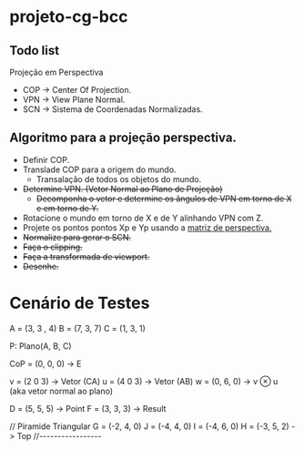 # projeto-cg-bcc

## Todo list

Projeção em Perspectiva

- COP -> Center Of Projection.
- VPN -> View Plane Normal.
- SCN -> Sistema de Coordenadas Normalizadas.

## Algoritmo para a projeção perspectiva.

- Definir COP.
- Translade COP para a origem do mundo.
  - Transalação de todos os objetos do mundo.
- ~~Determine VPN. (Vetor Normal ao Plano de Projeção)~~
  - ~~Decomponha o vetor e determine os ângulos de VPN em torno de X e em torno de Y.~~
- Rotacione o mundo em torno de X e de Y alinhando VPN com Z.
- Projete os pontos pontos Xp e Yp usando a [matriz de perspectiva.](https://moodle.utfpr.edu.br/pluginfile.php/2759771/mod_page/content/3/CG%20-%20Aula15%20-%20Proje%C3%A7%C3%B5es%203D%20em%202D.pdf)
- ~~Normalize para gerar o SCN.~~
- ~~Faça o clipping.~~
- ~~Faça a transformada de viewport.~~
- ~~Desenhe.~~

# Cenário de Testes

A = (3, 3 , 4)
B = (7, 3, 7)
C = (1, 3, 1)

P: Plano(A, B, C)

CoP = (0, 0, 0) -> E

v = (2 0 3) -> Vetor (CA)
u = (4 0 3) -> Vetor (AB)
w = (0, 6, 0) -> v ⊗ u (aka vetor normal ao plano)

D = (5, 5, 5) -> Point
F = (3, 3, 3) -> Result

// Piramide Triangular
G = (-2, 4, 0)
J = (-4, 4, 0)
I = (-4, 6, 0)
H = (-3, 5, 2) -> Top
//-----------------
